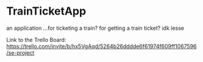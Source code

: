 # TrainTicketApp
an application ...for ticketing a train? for getting a train ticket? idk lesse

Link to the Trello Board:
https://trello.com/invite/b/hx5VgAqd/5264b26dddde6f61974f609ff1067596/se-project
